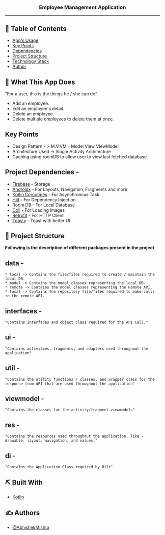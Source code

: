 <h3 align="center">Employee Management Application</h3>

---

## 📝 Table of Contents

- [App's Usage](#whatAppDoes)
- [Key Points](#keyPoints)
- [Dependencies](#dependencies)
- [Project Structure](#structure)
- [Technology Stack](#tech_stack)
- [Author](#authors)

## 🧐 What This App Does <a name = "whatAppDoes"></a>

"For a user, this is the things he / she can do"
- Add an employee.
- Edit an employee's detail.
- Delete an employee.
- Delete multiple employees to delete them at once.

## Key Points <a name="keyPoints"></a>
- Design Pattern - > M.V.VM - Model View ViewModel
- Architecture Used -> Single Activity Architecture
- Caching using roomDB to allow user to view last fetched database.

## Project Dependencies <a name="dependencies"></a> -
- [Firebase](https://console.firebase.google.com/) - Storage
- [Androidx](https://developer.android.com/jetpack/androidx) - For Layouts, Navigation, Fragments and more
- [Kotlin Coroutines](https://developer.android.com/kotlin/coroutines) - For Asynchronous Task
- [Hilt](https://developer.android.com/training/dependency-injection) - For Dependency Injection 
- [Room DB](https://developer.android.com/training/data-storage/room) - For Local Database
- [Coil](https://coil-kt.github.io/coil/) - For Loading Images
- [Retrofit](https://square.github.io/retrofit/) - For HTTP Client
- [Toasty](https://github.com/GrenderG/Toasty) - Toast with better UI

## 📁 Project Structure <a name="structure"></a>

**Following is the description of different packages present in the project**
## data - 
    * local -> Contains the file/files required to create / maintain the local DB.
    * model -> Contains the model classes representing the local DB.
    * remote -> Contains the model classes representing the Remote API.
    * local -> Contains the repository file/files required to make calls to the remote API.
    
## interfaces - 
    "Contains interfaces and object class required for the API Call." 
    
## ui - 
    "Contains activities, fragments, and adapters used throughout the application"

## util - 
    "Contains the utility functions / classes, and wrapper class for the response from API that are used throughout the application"

## viewmodel -
    "Contains the classes for the activity/fragment viewmodels"

## res -
    "Contains the resources used throughout the application, like - drawable, layout, navigation, and values."

## di - 
    "Contains the Application Class required by Hilt"

## ⛏️ Built With <a name = "tech_stack"></a>

- [Kotlin](https://developer.android.com/kotlin)

## ✍️ Authors <a name = "author"></a>

- [@AbhishekMishra](https://github.com/mishra5047)







